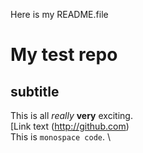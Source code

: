 Here is my README.file

# My test repo
## subtitle

This is all *really* **very** exciting. \
[Link text (http://github.com) \
This is `monospace code`. \
